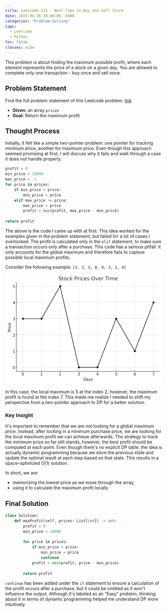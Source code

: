 ```yaml
---
title: Leetcode 121 - Best Time to Buy and Sell Stock
date: 2025-04-26 20:00:00 -0400
categories: "Problem-Solving"
tags:
  - Leetcode
  - Python
toc: false
classes: wide
---
```


This problem is about finding the maximum possible profit, where each element represents the price of a stock on a given day. You are allowed to complete only one transaction - buy once and sell once.

## Problem Statement
Find the full problem statement of this Leetcode problem: [link](https://leetcode.com/problems/best-time-to-buy-and-sell-stock/description/)

- **Given:** an array `prices`
- **Goal:** Return the maximum profit

## Thought Process
Initially, it felt like a simple two-pointer problem: one pointer for tracking minimum price, another for maximum price. Even though this approach seemed promising at first, I will discuss why it fails and walk through a case it does not handle properly.

```python
profit = 0
min_price = 10000
max_price = -1
for price in prices:
    if min_price > price:
        min_price = price
    elif max_price <= price:
        max_price = price
        profit = max(profit, max_price - min_price)

return profit
```

The above is the code I came up with at first. This idea worked for the examples given in the problem statement, but failed for a lot of cases I overlooked. The profit is calculated only in the `elif` statement, to make sure a transaction occurs only after a purchase. This code has a serious pitfall: it only accounts for the global maximum and therefore fails to capture possible local maximum profits.

Consider the following example:
`[3, 3, 5, 0, 0, 3, 1, 4]`

![prices](/assets/images/prices.png)

In this case, the local maximum is 5 at the index 2, however, the maximum profit is found at the index 7. This made me realize I needed to shift my perspective from a two-pointer approach to DP for a better solution. 



### Key Insight
It's important to remember that we are not looking for a global maximum price. Instead, after locking in a minimum purchase price, we are looking for the local maximum profit we can achieve afterwards. The strategy to track the minimum price so far still stands, however, the best profit should be computed at each point.
Even though there's no explicit DP table, the idea is actually dynamic programming because we store the previous state and update the optimal result at each step based on that state. This results in a space-optimized O(1) solution.

In short, we are:
- memorizing the lowest price as we move through the array,
- using it to calculate the maximum profit locally

## Final Solution

```python
class Solution:
    def maxProfit(self, prices: List[int]) -> int:
        profit = 0
        min_price = 10000

        for price in prices:
            if min_price > price:
                min_price = price
                continue
            profit = max(profit, price - min_price)

        return profit
```

`continue` has been added under the `if` statement to ensure a calculation of the profit occurs after a purchase, but it could be omitted as it won't influence the output. Although it's labeled as an "Easy" problem, thinking about it in terms of dynamic programming helped me understand DP more intuitively.